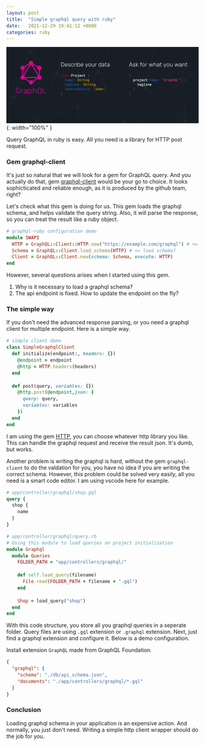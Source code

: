 ```yaml
---
layout: post
title:  "Simple graphql query with ruby"
date:   2021-12-29 19:41:12 +0800
categories: ruby
---
```

![graphql](/assets/images/graphql-ruby.png){: width="100%" }

Query GraphQL in ruby is easy. All you need is a library for HTTP post request.

### Gem graphql-client

It's just so natural that we will look for a gem for GraphQL query. And you actually do that, gem [graphql-client](https://github.com/github/graphql-client) would be your go to choice. It looks sophicticated and reliable enough, as it is produced by the github team, right?

Let's check what this gem is doing for us. This gem loads the graphql schema, and helps validate the query string. Also, it will parse the response, so you can treat the result like a ruby object.

<!--end_excerpt-->

```ruby
# graphql-ruby configuration demo
module SWAPI
  HTTP = GraphQL::Client::HTTP.new("https://example.com/graphql") # <= fixed url?
  Schema = GraphQL::Client.load_schema(HTTP) # <= load schema?
  Client = GraphQL::Client.new(schema: Schema, execute: HTTP)
end
```

However, several questions arises when I started using this gem.
1. Why is it necessary to load a graphql schema?
2. The api endpoint is fixed. How to update the endpoint on the fly?

### The simple way

If you don't need the advanced response parsing, or you need a graphql client for multiple endpoint. Here is a simple way.

```ruby
# simple client demo
class SimpleGraphqlClient
  def initialize(endpoint:, headers: {})
    @endpoint = endpoint
    @http = HTTP.headers(headers)
  end

  def post(query, variables: {})
    @http.post(@endpoint,json: {
      query: query,
      variables: variables
    })
  end
end
```

I am using the gem [HTTP](https://github.com/httprb/http), you can choose whatever http library you like. This can handle the graphql request and receive the result json. It's dumb, but works.

Another problem is writing the graphql is hard, without the gem `graphql-client` to do the valdation for you, you have no idea if you are writing the correct schema. However, this problem could be solved very easily, all you need is a smart code editor. I am using vscode here for example.

```graphql
# app/controller/graphql/shop.gql
query {
  shop {
    name
  }
}
```

```ruby
# app/controller/graphql/query.rb
# Using this module to load queries on project initialization
module Graphql
  module Queries
    FOLDER_PATH = "app/controllers/graphql/"

    def self.load_query(filename)
      File.read(FOLDER_PATH + filename + ".gql")
    end

    Shop = load_query("shop")
  end
end
```

With this code structure, you store all you graphql queries in a seperate folder. Query files are using `.gql` extension or `.graphql` extension. Next, just find a graphql extension and configure it. Below is a demo configuration.

Install extension `GraphQL` made from GraphQL Foundation.

```json
{
  "graphql": {
    "schema": "./db/api_schema.json",
    "documents": "./app/controllers/graphql/*.gql"
  }
}
```

### Conclusion

Loading graphql schema in your application is an expensive action. And normally, you just don't need. Writing a simple http client wrapper should do the job for you.

